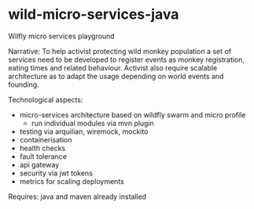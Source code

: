 # wild-micro-services-java
Wilfly micro services playground

Narrative:
   To help activist protecting wild monkey population a set of services need to be developed
to register events as monkey registration, eating times and related behaviour.
   Activist also require scalable architecture as to adapt the usage depending on world events and
founding.



Technological aspects:
   - micro-services architecture based on wildfly swarm and micro profile
       * run individual modules via mvn plugin
   - testing via arquilian, wiremock, mockito
   - containerisation
   - health checks
   - fault tolerance
   - api gateway
   - security via jwt tokens
   - metrics for scaling deployments

Requires:
   java and maven already installed